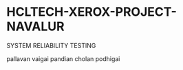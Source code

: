 # HCLTECH-XEROX-PROJECT-NAVALUR
SYSTEM RELIABILITY TESTING

pallavan
vaigai 
pandian
cholan
podhigai
